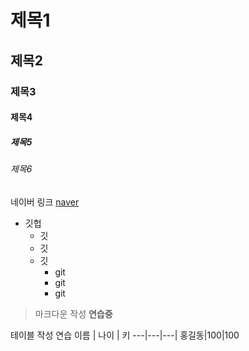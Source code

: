 # 제목1
## 제목2
### 제목3
#### 제목4
##### 제목5
###### 제목6

네이버 링크
[naver](www.naver.com)

* 깃헙
  * 깃
  * 깃
  * 깃
    * git
    * git
    * git 

> 마크다운 작성 **연습중**

테이블 작성 연습
이름 | 나이 | 키
---|---|---|
홍길동|100|100



